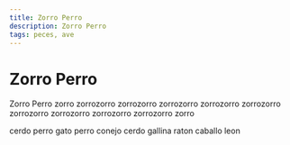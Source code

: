 ```yaml
---
title: Zorro Perro
description: Zorro Perro
tags: peces, ave
---
```


# Zorro Perro

Zorro Perro zorro zorrozorro zorrozorro zorrozorro zorrozorro zorrozorro zorrozorro zorrozorro zorrozorro zorrozorro zorro

cerdo perro gato perro conejo cerdo gallina raton caballo leon